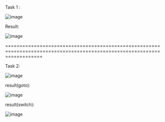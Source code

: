 Task 1 :


![image](https://github.com/Zoro2210/programming/assets/139787644/2d3dea56-45f0-477f-9596-77eefc252f2b)



Result:


![image](https://github.com/Zoro2210/programming/assets/139787644/363bd12b-620c-43ab-af4d-e8fd905d60e1)


=========================================================================================================================

Task 2:


![image](https://github.com/Zoro2210/programming/assets/139787644/4949765e-a0d2-4f0d-a241-220697861ab6)


result(goto):


![image](https://github.com/Zoro2210/programming/assets/139787644/5d0aae55-4dad-4634-9961-80759df8aecb)



result(switch):


![image](https://github.com/Zoro2210/programming/assets/139787644/6d916cf5-39e7-4aed-9772-125314c762fa)
